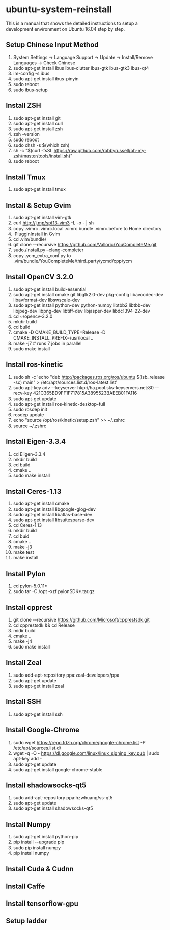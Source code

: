 # ubuntu-system-reinstall
This is a manual that shows the detailed instructions to setup a development environment on Ubuntu 16.04 step by step.
## Setup Chinese Input Method
1. System Settings -> Language Support -> Update -> Install/Remove Languages -> Check Chinese
2. sudo apt-get install ibus ibus-clutter ibus-gtk ibus-gtk3 ibus-qt4
3. im-config -s ibus
4. sudo apt-get install ibus-pinyin
5. sudo reboot
6. sudo ibus-setup
## Install ZSH
1. sudo apt-get install git
2. sudo apt-get install curl
3. sudo apt-get install zsh
4. zsh -version
5. sudo reboot
6. sudo chsh -s $(which zsh)
7. sh -c "$(curl -fsSL https://raw.github.com/robbyrussell/oh-my-zsh/master/tools/install.sh)"
8. sudo reboot
## Install Tmux
1. sudo apt-get install tmux
## Install & Setup Gvim
1. sudo apt-get install vim-gtk
2. curl http://j.mp/spf13-vim3 -L -o - | sh
3. copy .vimrc .vimrc.local .vimrc.bundle .vimrc.before to Home directory
4. :PlugginInstall in Gvim
5. cd .vim/bundle/
6. git clone --recursive https://github.com/Valloric/YouCompleteMe.git
7. sudo./install.py –clang-completer
8. copy .ycm_extra_conf.py to .vim/bundle/YouCompleteMe/third_party/ycmd/cpp/ycm
## Install OpenCV 3.2.0
1. sudo apt-get install build-essential
2. sudo apt-get install cmake git libgtk2.0-dev pkg-config libavcodec-dev libavformat-dev libswscale-dev
3. sudo apt-get install python-dev python-numpy libtbb2 libtbb-dev libjpeg-dev libpng-dev libtiff-dev libjasper-dev libdc1394-22-dev
4. cd ~/opencv-3.2.0
5. mkdir build
6. cd build
7. cmake -D CMAKE_BUILD_TYPE=Release -D CMAKE_INSTALL_PREFIX=/usr/local ..
8. make -j7 # runs 7 jobs in parallel
9. sudo make install
## Install ros-kinetic
1. sudo sh -c 'echo "deb http://packages.ros.org/ros/ubuntu $(lsb_release -sc) main" > /etc/apt/sources.list.d/ros-latest.list'
2. sudo apt-key adv --keyserver hkp://ha.pool.sks-keyservers.net:80 --recv-key 421C365BD9FF1F717815A3895523BAEEB01FA116
3. sudo apt-get update
4. sudo apt-get install ros-kinetic-desktop-full
5. sudo rosdep init
6. rosdep update
7. echo "source /opt/ros/kinetic/setup.zsh" >> ~/.zshrc
8. source ~/.zshrc
## Install Eigen-3.3.4
1. cd Eiigen-3.3.4
2. mkdir build
3. cd build
4. cmake ..
5. sudo make install
## Install Ceres-1.13
1. sudo apt-get install cmake
2. sudo apt-get install libgoogle-glog-dev
3. sudo apt-get install libatlas-base-dev
4. sudo apt-get install libsuitesparse-dev
5. cd Ceres-1.13
6. mkdir build
7. cd buid
8. cmake ..
9. make -j3
10. make test
11. make install
## Install Pylon
1. cd pylon-5.0.11*
2. sudo tar -C /opt -xzf pylonSDK*.tar.gz
## Install cpprest
1. git clone --recursive https://github.com/Microsoft/cpprestsdk.git
2. cd cpprestsdk && cd Release
3. midir build
4. cmake ..
5. make -j4
6. sudo make install
## Install Zeal
1. sudo add-apt-repository ppa:zeal-developers/ppa
2. sudo apt-get update
3. sudo apt-get install zeal
## Install SSH
1. sudo apt-get install ssh
## Install Google-Chrome
1. sudo wget https://repo.fdzh.org/chrome/google-chrome.list -P /etc/apt/sources.list.d/
2. wget -q -O - https://dl.google.com/linux/linux_signing_key.pub  | sudo apt-key add -
3. sudo apt-get update
4. sudo apt-get install google-chrome-stable
## Install shadowsocks-qt5
1. sudo add-apt-repository ppa:hzwhuang/ss-qt5
2. sudo apt-get update
3. sudo apt-get install shadowsocks-qt5
## Install Numpy
1. sudo apt-get install python-pip
2. pip install --upgrade pip
3. sudo pip install numpy
4. pip install numpy
## Install Cuda & Cudnn
## Install Caffe
## Install tensorflow-gpu
## Setup ladder
## 
